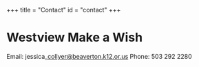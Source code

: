 +++
title = "Contact"
id = "contact"
+++

# Westview Make a Wish

Email: jessica\_collyer@beaverton.k12.or.us
Phone: 503 292 2280

